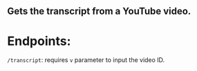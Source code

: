 ## Gets the transcript from a YouTube video.

# Endpoints:
`/transcript`: requires `v` parameter to input the video ID.
